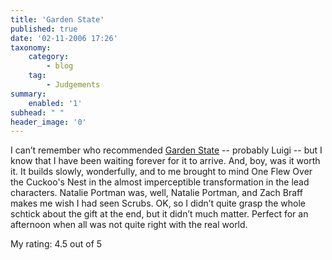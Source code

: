 ```yaml
---
title: 'Garden State'
published: true
date: '02-11-2006 17:26'
taxonomy:
    category:
        - blog
    tag:
        - Judgements
summary:
    enabled: '1'
subhead: " "
header_image: '0'
---
```


I can’t remember who recommended [Garden State](http://www.imdb.com/title/tt0333766/) -- probably Luigi -- but I know that I have been waiting forever for it to arrive. And, boy, was it worth it. It builds slowly, wonderfully, and to me brought to mind One Flew Over the Cuckoo's Nest in the almost imperceptible transformation in the lead characters. Natalie Portman was, well, Natalie Portman, and Zach Braff makes me wish I had seen Scrubs. OK, so I didn’t quite grasp the whole schtick about the gift at the end, but it didn’t much matter. Perfect for an afternoon when all was not quite right with the real world. 

My rating: 4.5 out of 5
